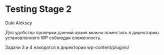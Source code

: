 # Testing Stage 2

Duki Aleksey


Для удобства проверки данный архив можно поместить в директорию установленного WP соблюдая сложенность.

Задачи 3 и 4 находятся в директории wp-content/plugins/
